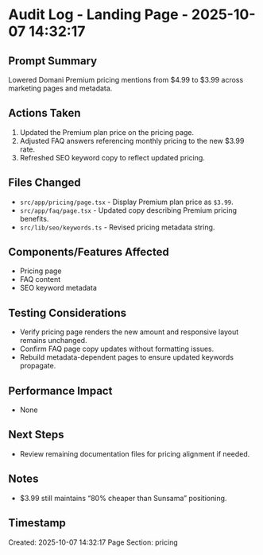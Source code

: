 # Audit Log - Landing Page - 2025-10-07 14:32:17

## Prompt Summary
Lowered Domani Premium pricing mentions from $4.99 to $3.99 across marketing pages and metadata.

## Actions Taken
1. Updated the Premium plan price on the pricing page.
2. Adjusted FAQ answers referencing monthly pricing to the new $3.99 rate.
3. Refreshed SEO keyword copy to reflect updated pricing.

## Files Changed
- `src/app/pricing/page.tsx` - Display Premium plan price as `$3.99`.
- `src/app/faq/page.tsx` - Updated copy describing Premium pricing benefits.
- `src/lib/seo/keywords.ts` - Revised pricing metadata string.

## Components/Features Affected
- Pricing page
- FAQ content
- SEO keyword metadata

## Testing Considerations
- Verify pricing page renders the new amount and responsive layout remains unchanged.
- Confirm FAQ page copy updates without formatting issues.
- Rebuild metadata-dependent pages to ensure updated keywords propagate.

## Performance Impact
- None

## Next Steps
- Review remaining documentation files for pricing alignment if needed.

## Notes
- $3.99 still maintains “80% cheaper than Sunsama” positioning.

## Timestamp
Created: 2025-10-07 14:32:17
Page Section: pricing
